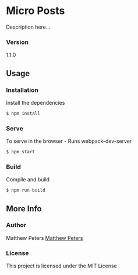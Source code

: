 # Micro Posts

Description here...

### Version

1.1.0

## Usage

### Installation

Install the dependencies

```sh
$ npm install
```

### Serve

To serve in the browser - Runs webpack-dev-server

```sh
$ npm start
```

### Build

Compile and build

```sh
$ npm run build
```

## More Info

### Author

Matthew Peters
[Matthew Peters](https://www.mattsterp.com)

### License

This project is licensed under the MIT License
